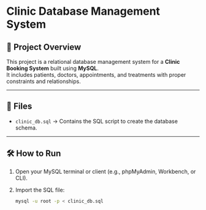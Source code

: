 # Clinic Database Management System

## 📌 Project Overview
This project is a relational database management system for a **Clinic Booking System** built using **MySQL**.  
It includes patients, doctors, appointments, and treatments with proper constraints and relationships.

---

## 📂 Files
- `clinic_db.sql` → Contains the SQL script to create the database schema.

---

## 🛠️ How to Run
1. Open your MySQL terminal or client (e.g., phpMyAdmin, Workbench, or CLI).
2. Import the SQL file:

   ```bash
   mysql -u root -p < clinic_db.sql
